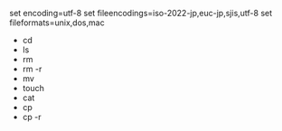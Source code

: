 set encoding=utf-8
set fileencodings=iso-2022-jp,euc-jp,sjis,utf-8
set fileformats=unix,dos,mac
- cd
- ls
- rm
- rm -r
- mv
- touch
- cat
- cp
- cp -r
